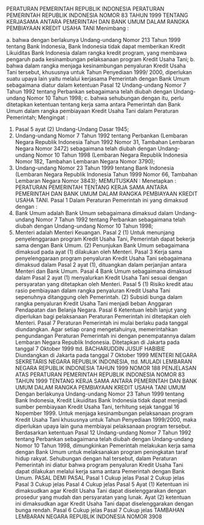  PERATURAN PEMERINTAH REPUBLIK INDONESIA PERATURAN PEMERINTAH REPUBLIK INDONESIA NOMOR 83 TAHUN 1999 TENTANG KERJASAMA ANTARA PEMERINTAH DAN BANK UMUM DALAM RANGKA PEMBIAYAAN KREDIT USAHA TANI
Menimbang :

a. bahwa dengan berlakunya Undang-undang Nomor 213 Tahun 1999 tentang Bank Indonesia, Bank Indonesia tidak dapat memberikan Kredit Likuiditas Bank Indonesia dalam rangka kredit program, yang membawa pengaruh pada kesinambungan pelaksanaan program Kredit Usaha Tani;
b. bahwa dalam rangka menjaga kesinambungan penyaluran Kredit Usaha Tani tersebut, khususnya untuk Tahun Penyediaan 1999/ 2000, diperlukan suatu upaya lain yaitu melalui kerjasama Pemerintah dengan Bank Umum sebagaimana diatur dalam ketentuan Pasal 12 Undang-undang Nomor 7 Tahun 1992 tentang Perbankan sebagaimana telah diubah dengan Undang-undang Nomor 10 Tahun 1998;
c. bahwa sehubungan dengan itu, perlu ditetapkan ketentuan tentang kerja sama antara Pemerintah dan Bank Umum dalam rangka pembiayaan Kredit Usaha Tani dalam Peraturan Pemerintah;
Mengingat :

1. Pasal 5 ayat (2) Undang-Undang Dasar 1945;
2. Undang-undang Nomor 7 Tahun 1992 tentang Perbankan (Lembaran Negara Republik Indonesia Tahun 1992 Nomor 31, Tambahan Lembaran Negara Nomor 3472) sebagaimana telah diubah dengan Undang-undang Nomor 10 Tahun 1998 (Lembaran Negara Republik Indonesia Nomor 182, Tambahan Lembaran Negara Nomor 3790);
3. Undang-undang Nomor 23 Tahun 1999 tentang Bank Indonesia (Lembaran Negara Republik Indonesia Tahun 1999 Nomor 66, Tambahan Lembaran Negara Nomor 3843);
MEMUTUSKAN :
 Menetapkan : PERATURAN PEMERINTAH TENTANG KERJA SAMA ANTARA PEMERINTAH DAN BANK UMUM DALAM RANGKA PEMBIAYAAN KREDIT USAHA TANI.
Pasal 1
Dalam Peraturan Pemerintah ini yang dimaksud dengan :
1. Bank Umum adalah Bank Umum sebagaimana dimaksud dalam Undang-undang Nomor 7 Tahun 1992 tentang Perbankan sebagaimana telah diubah dengan Undang-undang Nomor 10 Tahun 1998;
2. Menteri adalah Menteri Keuangan.
Pasal 2
(1) Untuk menunjang penyelenggaraan program Kredit Usaha Tani, Pemerintah dapat bekerja sama dengan Bank Umum.
(2) Penunjukan Bank Umum sebagaimana dimaksud pada ayat (1) dilakukan oleh Menteri.
Pasal 3
Kerja sama penyelenggaraan program penyaluran Kredit Usaha Tani sebagaimana dimaksud dalam Pasal 2 ayat (1), dituangkan dalam perjanjian antara Menteri dan Bank Umum.
Pasal 4
Bank Umum sebagaimana dimaksud dalam Pasal 2 ayat (1) menyalurkan Kredit Usaha Tani sesuai dengan persyaratan yang ditetapkan oleh Menteri.
Pasal 5
(1) Risiko kredit atau rasio pembiayaan dalam rangka penyaluran Kredit Usaha Tani sepenuhnya ditanggung oleh Pemerintah.
(2) Subsidi bunga dalam rangka penyaluran Kredit Usaha Tani menjadi beban Anggaran Pendapatan dan Belanja Negara.
Pasal 6
Ketentuan lebih lanjut yang diperlukan bagi pelaksanaan Peraturan Pemerintah ini ditetapkan oleh Menteri.
Pasal 7
Peraturan Pemerintah ini mulai berlaku pada tanggal diundangkan.
Agar setiap orang mengetahuinya, memerintahkan pengundangan Peraturan Pemerintah ini dengan penempatannya dalam Lembaran Negara Republik Indonesia. Ditetapkan di Jakarta pada tanggal 7 Oktober 1999 ttd. BACHARUDDIN JUSUF HABIBIE Diundangkan di Jakarta pada tanggal 7 Oktober 1999 MENTERI NEGARA SEKRETARIS NEGARA REPUBLIK INDONESIA, ttd. MULADI LEMBARAN NEGARA REPUBLIK INDONESIA TAHUN 1999 NOMOR 188 PENJELASAN ATAS PERATURAN PEMERINTAH REPUBLIK INDONESIA NOMOR 83 TAHUN 1999 TENTANG KERJA SAMA ANTARA PEMERINTAH DAN BANK UMUM DALAM RANGKA PEMBIAYAAN KREDIT USAHA TANI UMUM Dengan berlakunya Undang-undang Nomor 23 Tahun 1999 tentang Bank Indonesia, Kredit Likuiditas Bank Indonesia tidak dapat menjadi sumber pembiayaan Kredit Usaha Tani, terhitung sejak tanggal 16 Nopember 1999. Untuk menjaga kesinambungan pelaksanaan program Kredit Usaha Tani khususnya untuk Tahun Penyediaan 1999/2000, maka diperlukan upaya lain guna membiayai pelaksanaan program tersebut. Berdasarkan ketentuan Pasal 12 Undang-undang Nomor 7 Tahun 1992 tentang Perbankan sebagaimana telah diubah dengan Undang-undang Nomor 10 Tahun 1998, dimungkinkan Pemerintah melakukan kerja sama dengan Bank Umum untuk melaksanakan program peningkatan taraf hidup rakyat. Sehubungan dengan hal tersebut, dalam Peraturan Pemerintah ini diatur bahwa program penyaluran Kredit Usaha Tani dapat dilakukan melalui kerja sama antara Pemerintah dengan Bank Umum. PASAL DEMI PASAL
Pasal 1
Cukup jelas
Pasal 2
Cukup jelas
Pasal 3
Cukup jelas
Pasal 4
Cukup jelas
Pasal 5
Ayat (1) Ketentuan ini dimaksudkan agar Kredit Usaha Tani dapat diselenggarakan dengan prosedur yang mudah dan persyaratan yang lunak. Ayat (2) ketentuan ini dimaksudkan agar Kredit Usaha Tani dapat diselenggarakan dengan bunga rendah.
Pasal 6
Cukup jelas
Pasal 7
Cukup jelas TAMBAHAN LEMBARAN NEGARA REPUBLIK INDONESIA NOMOR 3908